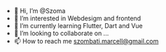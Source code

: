 - 👋 Hi, I’m @Szoma
- 👀 I’m interested in Webdesigm and frontend
- 🌱 I’m currently learning Flutter, Dart and Vue
- 💞️ I’m looking to collaborate on ...
- 📫 How to reach me szombati.marcell@gmail.com

<!---
Szomb/Szomb is a ✨ special ✨ repository because its `README.md` (this file) appears on your GitHub profile.
You can click the Preview link to take a look at your changes.
--->
